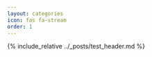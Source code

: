```yaml
---
layout: categories
icon: fas fa-stream
order: 1
---
```

{% include_relative ../_posts/test_header.md %}
